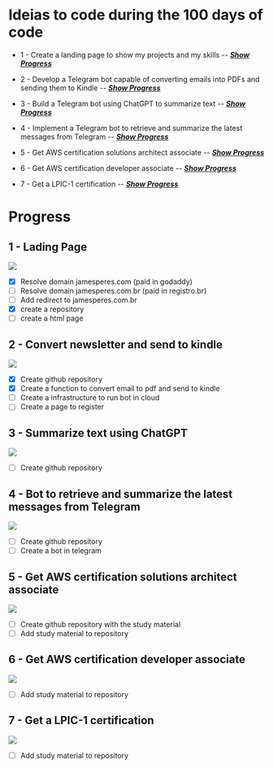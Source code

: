 # Ideias to code during the 100 days of code
 
 - 1 - Create a landing page to show my projects and my skills --  [*__Show Progress__*](#1--Lading-Page) 

 - 2 - Develop a Telegram bot capable of converting emails into PDFs and sending them to Kindle  -- [*__Show Progress__*](#2--Convert-newsletter-and-send-to-kindle)

 - 3 - Build a Telegram bot using ChatGPT to summarize text -- [*__Show Progress__*](#3--Summarize-text-using-ChatGPT)
 
 - 4 - Implement a Telegram bot to retrieve and summarize the latest messages from Telegram  -- [*__Show Progress__*](#4--Bot-to-retrieve-and-summarize-the-latest-messages-from-Telegram)

 - 5 - Get AWS certification solutions architect associate --  [*__Show Progress__*](#5--Get-AWS-certification-solutions-architect-associate) 

 - 6 - Get AWS certification developer associate --  [*__Show Progress__*](#6--Get-AWS-certification-developer-associate) 

 - 7 - Get a LPIC-1 certification --  [*__Show Progress__*](#7--Get-a-LPIC-1-certification)






# Progress

 ## 1 - Lading Page
![](https://geps.dev/progress/20)

- [x] Resolve domain jamesperes.com (paid in godaddy) 
- [ ] Resolve domain jamesperes.com.br (paid in registro.br)
- [ ] Add redirect to jamesperes.com.br
- [x] create a repository
- [ ] create a html page

 ## 2 - Convert newsletter and send to kindle
![](https://geps.dev/progress/10)
- [x] Create github repository
- [x] Create a function to convert email to pdf and send to kindle
- [ ] Create a infrastructure to run bot in cloud
- [ ] Create a page to register

 ## 3 - Summarize text using ChatGPT
![](https://geps.dev/progress/0)
- [ ] Create github repository


 ## 4 - Bot to retrieve and summarize the latest messages from Telegram
![](https://geps.dev/progress/0)
- [ ] Create github repository
- [ ] Create a bot in telegram

 ## 5 - Get AWS certification solutions architect associate
![](https://geps.dev/progress/0)
- [ ] Create github repository with the study material
- [ ] Add study material to repository

 ## 6 - Get AWS certification developer associate
![](https://geps.dev/progress/0)
- [ ] Add study material to repository

 ## 7 - Get a LPIC-1 certification
![](https://geps.dev/progress/0)
- [ ] Add study material to repository